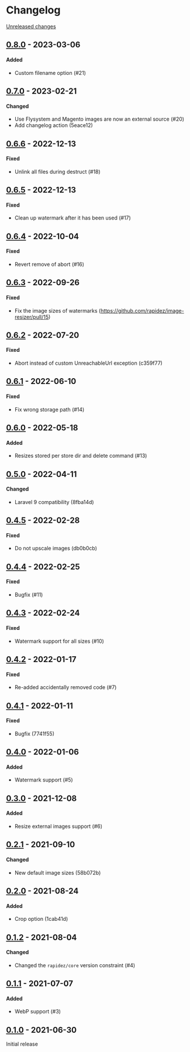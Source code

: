 # Changelog 

[Unreleased changes](https://github.com/rapidez/image-resizer/compare/0.8.0...master)
## [0.8.0](https://github.com/rapidez/image-resizer/releases/tag/0.8.0) - 2023-03-06

#### Added

- Custom filename option (#21)

## [0.7.0](https://github.com/rapidez/image-resizer/releases/tag/0.7.0) - 2023-02-21

#### Changed

- Use Flysystem and Magento images are now an external source (#20)
- Add changelog action (5eace12)

## [0.6.6](https://github.com/rapidez/image-resizer/releases/tag/0.6.6) - 2022-12-13

#### Fixed

- Unlink all files during destruct (#18)

## [0.6.5](https://github.com/rapidez/image-resizer/releases/tag/0.6.5) - 2022-12-13

#### Fixed

- Clean up watermark after it has been used (#17)

## [0.6.4](https://github.com/rapidez/image-resizer/releases/tag/0.6.4) - 2022-10-04

#### Fixed

- Revert remove of abort (#16)

## [0.6.3](https://github.com/rapidez/image-resizer/releases/tag/0.6.3) - 2022-09-26

#### Fixed

 -  Fix the image sizes of watermarks (https://github.com/rapidez/image-resizer/pull/15)

## [0.6.2](https://github.com/rapidez/image-resizer/releases/tag/0.6.2) - 2022-07-20

#### Fixed

- Abort instead of custom UnreachableUrl exception (c359f77)

## [0.6.1](https://github.com/rapidez/image-resizer/releases/tag/0.6.1) - 2022-06-10

#### Fixed

- Fix wrong storage path (#14)

## [0.6.0](https://github.com/rapidez/image-resizer/releases/tag/0.6.0) - 2022-05-18

#### Added

- Resizes stored per store dir and delete command (#13)

## [0.5.0](https://github.com/rapidez/image-resizer/releases/tag/0.5.0) - 2022-04-11

#### Changed

- Laravel 9 compatibility (8fba14d)

## [0.4.5](https://github.com/rapidez/image-resizer/releases/tag/0.4.5) - 2022-02-28

#### Fixed

- Do not upscale images (db0b0cb)

## [0.4.4](https://github.com/rapidez/image-resizer/releases/tag/0.4.4) - 2022-02-25

#### Fixed

- Bugfix (#11)

## [0.4.3](https://github.com/rapidez/image-resizer/releases/tag/0.4.3) - 2022-02-24

#### Fixed

- Watermark support for all sizes (#10)

## [0.4.2](https://github.com/rapidez/image-resizer/releases/tag/0.4.2) - 2022-01-17

#### Fixed

- Re-added accidentally removed code (#7)

## [0.4.1](https://github.com/rapidez/image-resizer/releases/tag/0.4.1) - 2022-01-11

#### Fixed

- Bugfix (7741f55)

## [0.4.0](https://github.com/rapidez/image-resizer/releases/tag/0.4.0) - 2022-01-06

#### Added

- Watermark support (#5)

## [0.3.0](https://github.com/rapidez/image-resizer/releases/tag/0.3.0) - 2021-12-08

#### Added

- Resize external images support (#6)

## [0.2.1](https://github.com/rapidez/image-resizer/releases/tag/0.2.1) - 2021-09-10

#### Changed

- New default image sizes (58b072b)

## [0.2.0](https://github.com/rapidez/image-resizer/releases/tag/0.2.0) - 2021-08-24

#### Added

- Crop option (1cab41d)

## [0.1.2](https://github.com/rapidez/image-resizer/releases/tag/0.1.2) - 2021-08-04

#### Changed

- Changed the `rapidez/core` version constraint (#4)

## [0.1.1](https://github.com/rapidez/image-resizer/releases/tag/0.1.1) - 2021-07-07

#### Added

- WebP support (#3)

## [0.1.0](https://github.com/rapidez/image-resizer/releases/tag/0.1.0) - 2021-06-30

Initial release

